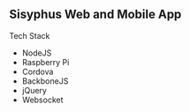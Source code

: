 ## Sisyphus Web and Mobile App

Tech Stack
- NodeJS
- Raspberry Pi
- Cordova
- BackboneJS
- jQuery
- Websocket
